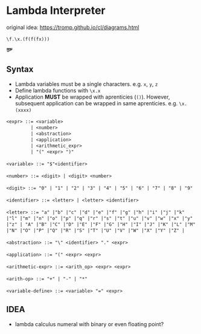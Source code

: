 # Lambda Interpreter

original idea: <https://tromp.github.io/cl/diagrams.html>

```
\f.\x.(f(f(fx)))
```

![church numeral 3](./example.png)

## Syntax

 - Lambda variables must be a single characters.
    e.g. `x`, `y`, `z`
 - Define lambda functions with `\x.x`
 - Application **MUST** be wrapped with aprenticies (`()`).
   However, subsequent application can be wrapped in same aprenticies.
    e.g. `\x.(xxxx)`

```
<expr> ::= <variable>
         | <number>
         | <abstraction>
         | <application>
         | <arithmetic_expr>
         | "(" <expr> ")"

<variable> ::= "$"<identifier>

<number> ::= <digit> | <digit> <number>

<digit> ::= "0" | "1" | "2" | "3" | "4" | "5" | "6" | "7" | "8" | "9"

<identifier> ::= <letter> | <letter> <identifier>

<letter> ::= "a" |"b" |"c" |"d" |"e" |"f" |"g" |"h" |"i" |"j" |"k" |"l" |"m" |"n" |"o" |"p" |"q" |"r" |"s" |"t" |"u" |"v" |"w" |"x" |"y" |"z" | "A" |"B" |"C" |"D" |"E" |"F" |"G" |"H" |"I" |"J" |"K" |"L" |"M" |"N" |"O" |"P" |"Q" |"R" |"S" |"T" |"U" |"V" |"W" |"X" |"Y" |"Z" |

<abstraction> ::= "\" <identifier> "." <expr>

<application> ::= "(" <expr> <expr>

<arithmetic-expr> ::= <arith_op> <expr> <expr>

<arith-op> ::= "+" | "-" | "*"

<variable-define> ::= <variable> "=" <expr>
```

## IDEA

 - lambda calculus numeral with binary or even floating point?
